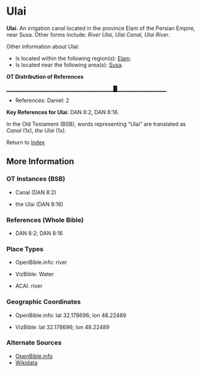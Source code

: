 # Ulai
**Ulai**. 
An irrigation canal located in the province Elam of the Persian Empire, near Susa. 
Other forms include: 
*River Ulai*, *Ulai Canal*, *Ulai River*. 




Other information about Ulai:


* Is located within the following region(s): 
[Elam](Elam.md). 
* Is located near the following area(s): 
[Susa](Susa.md). 


**OT Distribution of References**

▁▁▁▁▁▁▁▁▁▁▁▁▁▁▁▁▁▁▁▁▁▁▁▁▁▁█▁▁▁▁▁▁▁▁▁▁▁▁
* References: Daniel: 2



**Key References for Ulai**: 
DAN 8:2, DAN 8:16. 


In the Old Testament (BSB), words representing “Ulai” are translated as 
*Canal* (1x), *the Ulai* (1x). 




Return to [Index](00-Index.md)

## More Information

### OT Instances (BSB)

* Canal (DAN 8:2)

* the Ulai (DAN 8:16)



### References (Whole Bible)

* DAN 8:2; DAN 8:16


### Place Types

* OpenBible.info: river

* VizBible: Water

* ACAI: river



### Geographic Coordinates

* OpenBible.info: lat 32.178696; lon 48.22489

* VizBible: lat 32.178696; lon 48.22489



### Alternate Sources

* [OpenBible.info](https://www.openbible.info/geo/ancient/a7a7549)
* [Wikidata](http://www.wikidata.org/entity/Q7878692)



